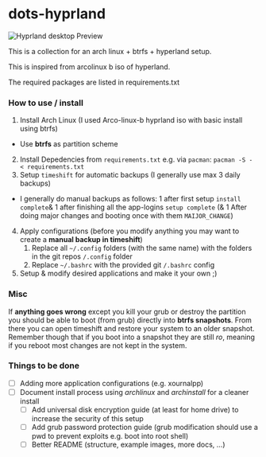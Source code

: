 # dots-hyprland

![Hyprland desktop Preview](https://images-wixmp-ed30a86b8c4ca887773594c2.wixmp.com/f/62ef402d-6a55-4c15-849f-c10c385bec8a/dga29pk-6135b6e5-97fd-48ae-8b20-30bfdc34d663.png/v1/fill/w_1192,h_670,q_70,strp/_arcolinux__custom_hyprland_desktop___waybar_by_4ctiv_dga29pk-pre.jpg?token=eyJ0eXAiOiJKV1QiLCJhbGciOiJIUzI1NiJ9.eyJzdWIiOiJ1cm46YXBwOjdlMGQxODg5ODIyNjQzNzNhNWYwZDQxNWVhMGQyNmUwIiwiaXNzIjoidXJuOmFwcDo3ZTBkMTg4OTgyMjY0MzczYTVmMGQ0MTVlYTBkMjZlMCIsIm9iaiI6W1t7ImhlaWdodCI6Ijw9NzIwIiwicGF0aCI6IlwvZlwvNjJlZjQwMmQtNmE1NS00YzE1LTg0OWYtYzEwYzM4NWJlYzhhXC9kZ2EyOXBrLTYxMzViNmU1LTk3ZmQtNDhhZS04YjIwLTMwYmZkYzM0ZDY2My5wbmciLCJ3aWR0aCI6Ijw9MTI4MCJ9XV0sImF1ZCI6WyJ1cm46c2VydmljZTppbWFnZS5vcGVyYXRpb25zIl19.t_im16wkD9uYLkTnWkQqQGtQaBcXbdEm03FXXnc5Rc0)

This is a collection for an arch linux + btrfs + hyperland setup.

This is inspired from arcolinux b iso of hyperland.

The required packages are listed in requirements.txt

### How to use / install
1) Install Arch Linux (I used Arco-linux-b hyprland iso with basic install using btrfs)
  - Use **btrfs** as partition scheme
2) Install Depedencies from `requirements.txt` e.g. via `pacman`: `pacman -S - < requirements.txt`
3) Setup `timeshift` for automatic backups (I generally use max 3 daily backups)
  - I generally do manual backups as follows: 1 after first setup `install complete`& 1 after finishing all the app-logins `setup complete` (& 1 After doing major changes and booting once with them `MAIJOR_CHANGE`)
4) Apply configurations  (before you modify anything you may want to create a **manual backup in timeshift**)
   1) Replace all `~/.config` folders (with the same name) with the folders in the git repos `/.config` folder
   2) Replace `~/.bashrc` with the provided git `/.bashrc` config
5) Setup & modify desired applications and make it your own ;)

### Misc 
If **anything goes wrong** except you kill your grub or destroy the partition you should be able to boot (from grub) directly into **btrfs snapshots**.
From there you can open timeshift and restore your system to an older snapshot. 
Remember though that if you boot into a snapshot they are still *ro*, meaning if you reboot most changes are not kept in the system.

### Things to be done
- [ ] Adding more application configurations (e.g. xournalpp)
- [ ] Document install process using *archlinux* and *archinstall* for a cleaner install
  - [ ] Add universal disk encryption guide (at least for home drive) to increase the security of this setup
  - [ ] Add grub password protection guide (grub modification should use a pwd to prevent exploits e.g. boot into root shell)
  - [ ] Better README (structure, example images, more docs, ...)
